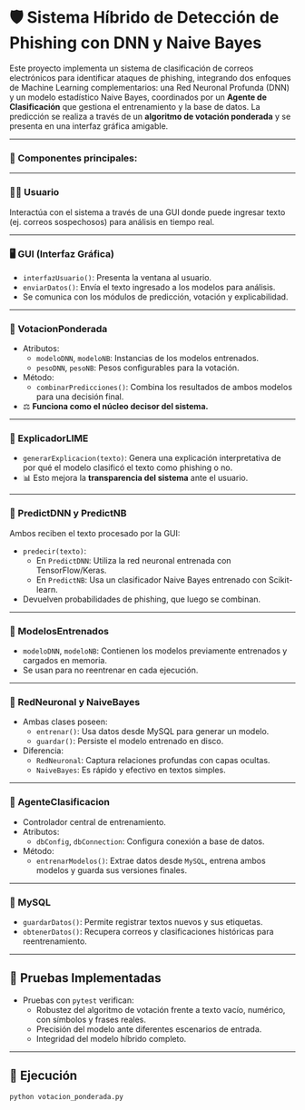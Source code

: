 # 🛡️ Sistema Híbrido de Detección de Phishing con DNN y Naive Bayes

Este proyecto implementa un sistema de clasificación de correos electrónicos para identificar ataques de phishing, integrando dos enfoques de Machine Learning complementarios: una Red Neuronal Profunda (DNN) y un modelo estadístico Naive Bayes, coordinados por un **Agente de Clasificación** que gestiona el entrenamiento y la base de datos. La predicción se realiza a través de un **algoritmo de votación ponderada** y se presenta en una interfaz gráfica amigable.

---



### 🧩 Componentes principales:

---

### 👨‍💻 Usuario
Interactúa con el sistema a través de una GUI donde puede ingresar texto (ej. correos sospechosos) para análisis en tiempo real.

---

### 🖥️ GUI (Interfaz Gráfica)
- `interfazUsuario()`: Presenta la ventana al usuario.
- `enviarDatos()`: Envía el texto ingresado a los modelos para análisis.
- Se comunica con los módulos de predicción, votación y explicabilidad.

---

### 🧠 VotacionPonderada
- Atributos:
  - `modeloDNN`, `modeloNB`: Instancias de los modelos entrenados.
  - `pesoDNN`, `pesoNB`: Pesos configurables para la votación.
- Método:
  - `combinarPredicciones()`: Combina los resultados de ambos modelos para una decisión final.
- ⚖️ **Funciona como el núcleo decisor del sistema.**

---

### 🔎 ExplicadorLIME
- `generarExplicacion(texto)`: Genera una explicación interpretativa de por qué el modelo clasificó el texto como phishing o no.
- 📊 Esto mejora la **transparencia del sistema** ante el usuario.

---

### 🤖 PredictDNN y PredictNB
Ambos reciben el texto procesado por la GUI:

- `predecir(texto)`:
  - En `PredictDNN`: Utiliza la red neuronal entrenada con TensorFlow/Keras.
  - En `PredictNB`: Usa un clasificador Naive Bayes entrenado con Scikit-learn.
- Devuelven probabilidades de phishing, que luego se combinan.

---

### 🧠 ModelosEntrenados
- `modeloDNN`, `modeloNB`: Contienen los modelos previamente entrenados y cargados en memoria.
- Se usan para no reentrenar en cada ejecución.

---

### 🧮 RedNeuronal y NaiveBayes
- Ambas clases poseen:
  - `entrenar()`: Usa datos desde MySQL para generar un modelo.
  - `guardar()`: Persiste el modelo entrenado en disco.
- Diferencia:
  - `RedNeuronal`: Captura relaciones profundas con capas ocultas.
  - `NaiveBayes`: Es rápido y efectivo en textos simples.

---

### 🧠 AgenteClasificacion
- Controlador central de entrenamiento.
- Atributos:
  - `dbConfig`, `dbConnection`: Configura conexión a base de datos.
- Método:
  - `entrenarModelos()`: Extrae datos desde `MySQL`, entrena ambos modelos y guarda sus versiones finales.

---

### 💾 MySQL
- `guardarDatos()`: Permite registrar textos nuevos y sus etiquetas.
- `obtenerDatos()`: Recupera correos y clasificaciones históricas para reentrenamiento.

---

## 🧪 Pruebas Implementadas

- Pruebas con `pytest` verifican:
  - Robustez del algoritmo de votación frente a texto vacío, numérico, con símbolos y frases reales.
  - Precisión del modelo ante diferentes escenarios de entrada.
  - Integridad del modelo híbrido completo.

---

## 🚀 Ejecución

```bash
python votacion_ponderada.py
